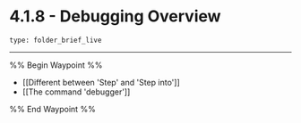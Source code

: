 # 4.1.8 - Debugging Overview
 
```ccard
type: folder_brief_live
```
 
---

%% Begin Waypoint %%
- [[Different between 'Step' and 'Step into']]
- [[The command 'debugger']]

%% End Waypoint %%